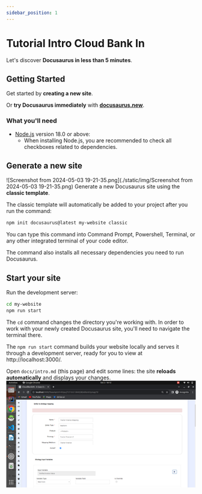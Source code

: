 ```yaml
---
sidebar_position: 1
---
```


# Tutorial Intro Cloud Bank In

Let's discover **Docusaurus in less than 5 minutes**.

## Getting Started

Get started by **creating a new site**.

Or **try Docusaurus immediately** with **[docusaurus.new](https://docusaurus.new)**.

### What you'll need

- [Node.js](https://nodejs.org/en/download/) version 18.0 or above:
  - When installing Node.js, you are recommended to check all checkboxes related to dependencies.

## Generate a new site
![Screenshot from 2024-05-03 19-21-35.png](./static/img/Screenshot from 2024-05-03 19-21-35.png)
Generate a new Docusaurus site using the **classic template**.

The classic template will automatically be added to your project after you run the command:

```bash
npm init docusaurus@latest my-website classic
```

You can type this command into Command Prompt, Powershell, Terminal, or any other integrated terminal of your code editor.

The command also installs all necessary dependencies you need to run Docusaurus.

## Start your site

Run the development server:

```bash
cd my-website
npm run start
```

The `cd` command changes the directory you're working with. In order to work with your newly created Docusaurus site, you'll need to navigate the terminal there.

The `npm run start` command builds your website locally and serves it through a development server, ready for you to view at http://localhost:3000/.

Open `docs/intro.md` (this page) and  edit some lines: the site **reloads automatically** and displays your changes.
![Screenshot from 2023-10-03 18-12-28.png](https://raw.githubusercontent.com/sridhar00cb/docu-edit/docusaurus-editor/static/img/1723030157106_Screenshot%20from%202023-10-03%2018-12-28.png)